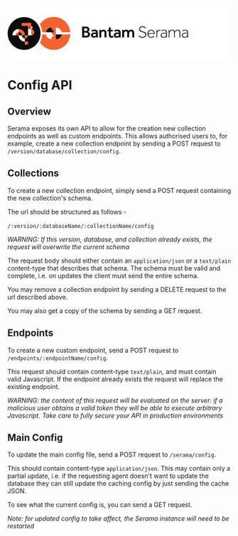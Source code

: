 ![Serama](../serama.png)

# Config API

## Overview

Serama exposes its own API to allow for the creation new collection endpoints as well as custom endpoints. This allows authorised users to, for example, create a new collection endpoint by sending a POST request to `/version/database/collection/config`.

## Collections

To create a new collection endpoint, simply send a POST request containing the new collection's schema.

The url should be structured as follows -

`/:version/:databaseName/:collectionName/config`

_WARNING: If this version, database, and collection already exists, the request will overwrite the current schema_

The request body should either contain an `application/json` or a `text/plain` content-type that describes that schema. The schema must be valid and complete, i.e. on updates the client must send the entire schema.

You may remove a collection endpoint by sending a DELETE request to the url described above.

You may also get a copy of the schema by sending a GET request.

## Endpoints

To create a new custom endpoint, send a POST request to `/endpoints/:endpointName/config`.

This request should contain content-type `text/plain`, and must contain valid Javascript. If the endpoint already exists the request will replace the existing endpoint.

_WARNING: the content of this request will be evaluated on the server: if a malicious user obtains a valid token they will be able to execute arbitrary Javascript. Take care to fully secure your API in production environments_

## Main Config

To update the main config file, send a POST request to `/serama/config`.

This should contain content-type `application/json`. This may contain only a partial update, i.e. if the requesting agent doesn't want to update the database they can still update the caching config by just sending the cache JSON.

To see what the current config is, you can send a GET request.

_Note: for updated config to take affect, the Serama instance will need to be restarted_